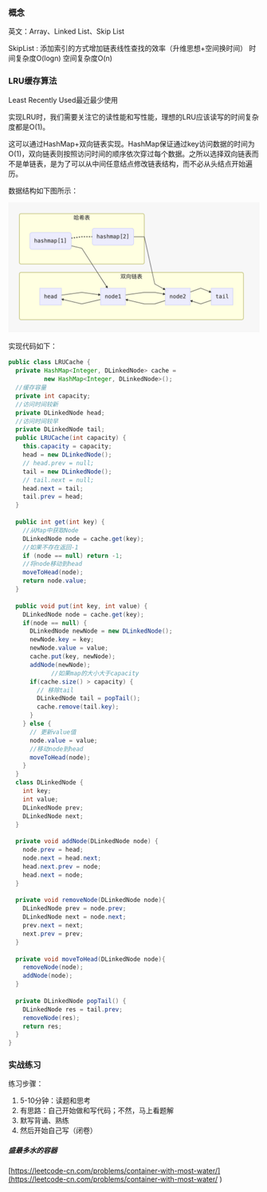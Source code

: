 ### 概念

英文：Array、Linked List、Skip List

SkipList : 添加索引的方式增加链表线性查找的效率（升维思想+空间换时间） 时间复杂度O(logn)  空间复杂度O(n)

### LRU缓存算法

Least Recently Used最近最少使用

实现LRU时，我们需要关注它的读性能和写性能，理想的LRU应该读写的时间复杂度都是O(1)。

这可以通过HashMap+双向链表实现。HashMap保证通过key访问数据的时间为O(1)，双向链表则按照访问时间的顺序依次穿过每个数据。之所以选择双向链表而不是单链表，是为了可以从中间任意结点修改链表结构，而不必从头结点开始遍历。

数据结构如下图所示：

![WX20190606-145838@2x.png](数组、链表、跳表.assets/39f4af83bbd64b0078be748474000cc99e6f488cc3f56101c2eba7d42f7321ba-WX20190606-145838@2x.png)

实现代码如下：

```java
public class LRUCache {
  private HashMap<Integer, DLinkedNode> cache =
          new HashMap<Integer, DLinkedNode>();
  //缓存容量
  private int capacity;
  //访问时间较新
  private DLinkedNode head;
  //访问时间较早
  private DLinkedNode tail;
  public LRUCache(int capacity) {
    this.capacity = capacity;
    head = new DLinkedNode();
    // head.prev = null;
    tail = new DLinkedNode();
    // tail.next = null;
    head.next = tail;
    tail.prev = head;
  }

  public int get(int key) {
    //从Map中获取Node
    DLinkedNode node = cache.get(key);
    //如果不存在返回-1
    if (node == null) return -1;
    //将node移动到head
    moveToHead(node);
    return node.value;
  }

  public void put(int key, int value) {
    DLinkedNode node = cache.get(key);
    if(node == null) {
      DLinkedNode newNode = new DLinkedNode();
      newNode.key = key;
      newNode.value = value;
      cache.put(key, newNode);
      addNode(newNode);
			//如果map的大小大于capacity
      if(cache.size() > capacity) {
        // 移除tail
        DLinkedNode tail = popTail();
        cache.remove(tail.key);
      }
    } else {
      // 更新value值
      node.value = value;
      //移动node到head
      moveToHead(node);
    }
  }
  class DLinkedNode {
    int key;
    int value;
    DLinkedNode prev;
    DLinkedNode next;
  }
  
  private void addNode(DLinkedNode node) {
    node.prev = head;
    node.next = head.next;
    head.next.prev = node;
    head.next = node;
  }
  
  private void removeNode(DLinkedNode node){
    DLinkedNode prev = node.prev;
    DLinkedNode next = node.next;
    prev.next = next;
    next.prev = prev;
  }

  private void moveToHead(DLinkedNode node){
    removeNode(node);
    addNode(node);
  }

  private DLinkedNode popTail() {
    DLinkedNode res = tail.prev;
    removeNode(res);
    return res;
  }
}
```

### 实战练习

练习步骤：

1. 5-10分钟：读题和思考
2. 有思路：自己开始做和写代码；不然，马上看题解
3. 默写背诵、熟练
4. 然后开始自己写（闭卷）

##### 盛最多水的容器

[https://leetcode-cn.com/problems/container-with-most-water/](https://leetcode-cn.com/problems/container-with-most-water/ )





































